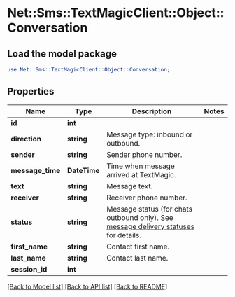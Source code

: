 # Net::Sms::TextMagicClient::Object::Conversation

## Load the model package
```perl
use Net::Sms::TextMagicClient::Object::Conversation;
```

## Properties
Name | Type | Description | Notes
------------ | ------------- | ------------- | -------------
**id** | **int** |  | 
**direction** | **string** | Message type: inbound or outbound.  | 
**sender** | **string** | Sender phone number. | 
**message_time** | **DateTime** | Time when message arrived at TextMagic. | 
**text** | **string** | Message text. | 
**receiver** | **string** | Receiver phone number. | 
**status** | **string** | Message status (for chats outbound only). See [message delivery statuses](/docs/api/sms-sessions/#message-delivery-statuses) for details. | 
**first_name** | **string** | Contact first name. | 
**last_name** | **string** | Contact last name. | 
**session_id** | **int** |  | 

[[Back to Model list]](../README.md#documentation-for-models) [[Back to API list]](../README.md#documentation-for-api-endpoints) [[Back to README]](../README.md)


